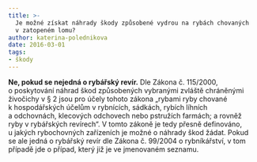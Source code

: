 ```yaml
---
title: >-
  Je možné získat náhrady škody způsobené vydrou na rybách chovaných
  v zatopeném lomu?
author: katerina-polednikova
date: 2016-03-01
tags:
- škody
---
```

**Ne, pokud se nejedná o rybářský revír.** Dle Zákona č. 115/2000,
o poskytování náhrad škod způsobených vybranými zvláště chráněnými
živočichy v § 2 jsou pro účely tohoto zákona „rybami ryby chované
k hospodářských účelům v rybnících, sádkách, rybích líhních
a odchovnách, klecových odchovech nebo pstružích farmách; a rovněž ryby
v rybářských revírech“. V tomto zákoně je tedy přesně definováno,
u jakých rybochovných zařízeních je možné o náhrady škod žádat. Pokud se
ale jedná o rybářský revír dle Zákona č. 99/2004 o rybníkářství, v tom
případě jde o případ, který již je ve jmenovaném seznamu.
